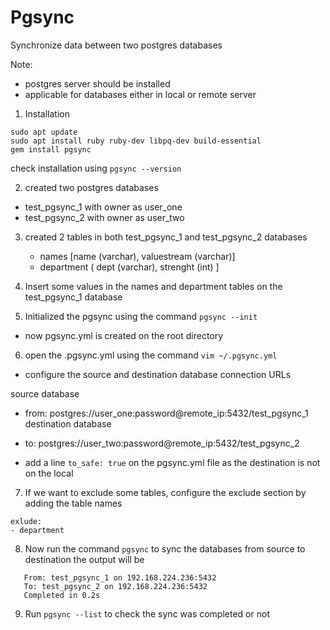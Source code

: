 # Pgsync

Synchronize data between two postgres databases 

Note:
- postgres server should be installed
- applicable for databases either in local or remote server

1. Installation 
```
sudo apt update
sudo apt install ruby ruby-dev libpq-dev build-essential
gem install pgsync
```
check installation using `pgsync --version`


2. created two postgres databases 
- test_pgsync_1 with owner as user_one
- test_pgsync_2 with owner as user_two

3. created 2 tables in both test_pgsync_1 and test_pgsync_2 databases
    - names [name (varchar), valuestream (varchar)]
    - department ( dept (varchar), strenght (int) ]

4. Insert some values in the names and department tables on the test_pgsync_1 database


5. Initialized the pgsync using the command `pgsync --init`
- now pgsync.yml is created on the root directory

6. open the .pgsync.yml using the command `vim ~/.pgsync.yml`
- configure the source and destination database connection URLs

source database
- from: postgres://user_one:password@remote_ip:5432/test_pgsync_1
destination database
- to: postgres://user_two:password@remote_ip:5432/test_pgsync_2

- add a line `to_safe: true` on the pgsync.yml file as the destination is not on the local

7. If we want to exclude some tables, configure the exclude section by adding the table names
```
exlude:
- department
```

8. Now run the command `pgsync` to sync the databases from source to destination
   the output will be
```
   From: test_pgsync_1 on 192.168.224.236:5432
   To: test_pgsync_2 on 192.168.224.236:5432
   Completed in 0.2s
```

9. Run `pgsync --list` to check the sync was completed or not